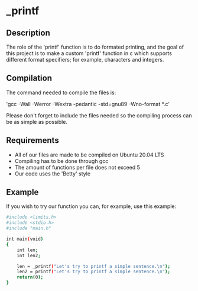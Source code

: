 # _printf

## Description

The role of the 'printf' function is to do formated printing, and the goal of this project is to make a custom 'printf' function in c which supports different format specifiers; for example, characters and integers.

## Compilation

The command needed to compile the files is:

'gcc -Wall -Werror -Wextra -pedantic -std=gnu89 -Wno-format *.c'

Please don't forget to include the files needed so the compiling process can be as simple as possible.

## Requirements

- All of our files are made to be compiled on Ubuntu 20.04 LTS
- Compiling has to be done through gcc
- The amount of functions per file does not exceed 5
- Our code uses the 'Betty' style

## Example

If you wish to try our function you can, for example, use this example:

```sh
#include <limits.h>
#include <stdio.h>
#include "main.h"

int main(void)
{
    int len;
    int len2;

    len = _printf("Let's try to printf a simple sentence.\n");
    len2 = printf("Let's try to printf a simple sentence.\n");
    return(0);
}
```

